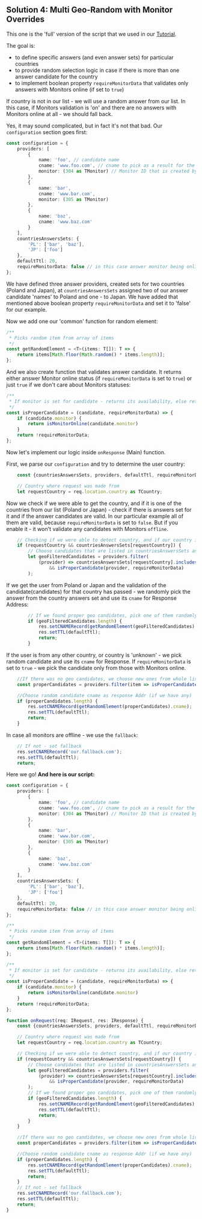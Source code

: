 ## Solution 4: Multi Geo-Random with Monitor Overrides <a name="case4"></a>
This one is the 'full' version of the script that we used in our [Tutorial](Tutorial#countrieswithrandom). 

The goal is:
* to define specific answers (and even answer sets) for particular countries
* to provide random selection logic in case if there is more than one answer candidate for the country 
* to implement boolean property `requireMonitorData` that validates only answers with Monitors online (if set to `true`)

If country is not in our list - we will use a random answer from our list. In this case, if Monitors validation is 'on' and there are no answers with Monitors online at all - we should fall back.

Yes, it may sound complicated, but in fact it's not that bad. Our `configuration` section goes first: 
```typescript
const configuration = {
    providers: [
        {
            name: 'foo', // candidate name
            cname: 'www.foo.com', // cname to pick as a result for the response Addr
            monitor: (304 as TMonitor) // Monitor ID that is created by user to monitor hostname
        },
        {
            name: 'bar',
            cname: 'www.bar.com',
            monitor: (305 as TMonitor)
        },
        {
            name: 'baz',
            cname: 'www.baz.com'
        }
    ],
    countriesAnswersSets: {
        'PL': ['bar', 'baz'],
        'JP': ['foo']
    },
    defaultTtl: 20,
    requireMonitorData: false // in this case answer monitor being online is not required
};
```
We have defined three answer providers, created sets for two countries (Poland and Japan), at `countriesAnswersSets` assigned two of our answer candidate 'names' to Poland and one - to Japan. We have added that mentioned above boolean property `requireMonitorData` and set it to 'false' for our example. 

Now we add one our 'common' function for random element:
```typescript
/**
 * Picks random item from array of items
 */
const getRandomElement = <T>(items: T[]): T => {
    return items[Math.floor(Math.random() * items.length)];
};
```
And we also create function that validates answer candidate. It returns either answer Monitor online status (if `requireMonitorData` is set to `true`) or just `true` if we don't care about Monitors statuses:
```typescript
/**
 * If monitor is set for candidate - returns its availability, else returns true if monitor is not required
 */
const isProperCandidate = (candidate, requireMonitorData) => {
    if (candidate.monitor) {
        return isMonitorOnline(candidate.monitor)
    }
    return !requireMonitorData;
};
```
Now let's implement our logic inside `onResponse` (Main) function.

First, we parse our `configuration` and try to determine the user country:
```typescript
    const {countriesAnswersSets, providers, defaultTtl, requireMonitorData} = configuration;

    // Country where request was made from
    let requestCountry = req.location.country as TCountry;
```
Now we check if we were able to get the country, and if it is one of the countries from our list (Poland or Japan) - check if there is answers set for it and if the answer candidates are valid. In our particular example all of them are valid, because `requireMonitorData` is set to `false`. But if you enable it - it won't validate any candidates with Monitors `offline`.
```typescript
    // Checking if we were able to detect country, and if our country is listed in countriesAnswersSets list
    if (requestCountry && countriesAnswersSets[requestCountry]) {
        // Choose candidates that are listed in countriesAnswersSets and are proper candidates
        let geoFilteredCandidates = providers.filter(
            (provider) => countriesAnswersSets[requestCountry].includes(provider.name)
                && isProperCandidate(provider, requireMonitorData)
        );
```
If we get the user from Poland or Japan and the validation of the candidate(candidates) for that country has passed - we randomly pick the answer from the country answers set and use its `cname` for Response Address:
```typescript
        // If we found proper geo candidates, pick one of them randomly and use cname for the answer
        if (geoFilteredCandidates.length) {
            res.setCNAMERecord(getRandomElement(geoFilteredCandidates).cname);
            res.setTTL(defaultTtl);
            return;
        }
```  
If the user is from any other country, or country is 'unknown' - we pick random candidate and use its `cname` for Response. If `requireMonitorData` is set to `true` - we pick the candidate only from those with Monitors online.
```typescript
    //If there was no geo candidates, we choose new ones from whole list by monitor filter
    const properCandidates = providers.filter(item => isProperCandidate(item, requireMonitorData));

    //Choose random candidate cname as response Addr (if we have any)
    if (properCandidates.length) {
        res.setCNAMERecord(getRandomElement(properCandidates).cname);
        res.setTTL(defaultTtl);
        return;
    }
```
In case all monitors are offline - we use the `fallback`:
```typescript
    // If not - set fallback 
    res.setCNAMERecord('our.fallback.com');
    res.setTTL(defaultTtl);
    return;
```
Here we go! **And here is our script:**
```typescript
const configuration = {
    providers: [
        {
            name: 'foo', // candidate name
            cname: 'www.foo.com', // cname to pick as a result for the response Addr
            monitor: (304 as TMonitor) // Monitor ID that is created by user to monitor hostname
        },
        {
            name: 'bar',
            cname: 'www.bar.com',
            monitor: (305 as TMonitor)
        },
        {
            name: 'baz',
            cname: 'www.baz.com'
        }
    ],
    countriesAnswersSets: {
        'PL': ['bar', 'baz'],
        'JP': ['foo']
    },
    defaultTtl: 20,
    requireMonitorData: false // in this case answer monitor being online is not required
};

/**
 * Picks random item from array of items
 */
const getRandomElement = <T>(items: T[]): T => {
    return items[Math.floor(Math.random() * items.length)];
};

/**
 * If monitor is set for candidate - returns its availability, else returns true if monitor is not required
 */
const isProperCandidate = (candidate, requireMonitorData) => {
    if (candidate.monitor) {
        return isMonitorOnline(candidate.monitor)
    }
    return !requireMonitorData;
};

function onRequest(req: IRequest, res: IResponse) {
    const {countriesAnswersSets, providers, defaultTtl, requireMonitorData} = configuration;

    // Country where request was made from
    let requestCountry = req.location.country as TCountry;

    // Checking if we were able to detect country, and if our country is listed in countriesAnswersSets list
    if (requestCountry && countriesAnswersSets[requestCountry]) {
        // Choose candidates that are listed in countriesAnswersSets and are proper candidates
        let geoFilteredCandidates = providers.filter(
            (provider) => countriesAnswersSets[requestCountry].includes(provider.name)
                && isProperCandidate(provider, requireMonitorData)
        );
        // If we found proper geo candidates, pick one of them randomly and use cname for the answer
        if (geoFilteredCandidates.length) {
            res.setCNAMERecord(getRandomElement(geoFilteredCandidates).cname);
            res.setTTL(defaultTtl);
            return;
        }
    }

    //If there was no geo candidates, we choose new ones from whole list by monitor filter
    const properCandidates = providers.filter(item => isProperCandidate(item, requireMonitorData));

    //Choose random candidate cname as response Addr (if we have any)
    if (properCandidates.length) {
        res.setCNAMERecord(getRandomElement(properCandidates).cname);
        res.setTTL(defaultTtl);
        return;
    }
    // If not - set fallback 
    res.setCNAMERecord('our.fallback.com');
    res.setTTL(defaultTtl);
    return;
}
```
